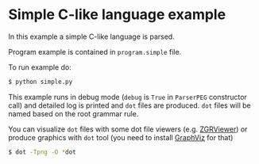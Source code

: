 # Simple C-like language example

In this example a simple C-like language is parsed.

Program example is contained in `program.simple` file.

To run example do:

```bash
$ python simple.py
```

This example runs in debug mode (`debug` is `True` in `ParserPEG` constructor
call) and detailed log is printed and `dot` files are produced.  `dot` files
will be named based on the root grammar rule.

You can visualize `dot` files with some dot file viewers (e.g.
[ZGRViewer](http://zvtm.sourceforge.net/zgrviewer.html)) or produce graphics
with `dot` tool (you need to install [GraphViz](http://www.graphviz.org/) for that)

```bash
$ dot -Tpng -O *dot
```
